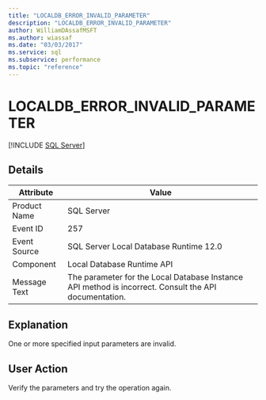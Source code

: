 ```yaml
---
title: "LOCALDB_ERROR_INVALID_PARAMETER"
description: "LOCALDB_ERROR_INVALID_PARAMETER"
author: WilliamDAssafMSFT
ms.author: wiassaf
ms.date: "03/03/2017"
ms.service: sql
ms.subservice: performance
ms.topic: "reference"
---
```

# LOCALDB_ERROR_INVALID_PARAMETER
 [!INCLUDE [SQL Server](../../includes/applies-to-version/sqlserver.md)]
    
## Details  
  
| Attribute | Value |
| --------- | ----- |
|Product Name|SQL Server|  
|Event ID|257|  
|Event Source|SQL Server Local Database Runtime 12.0|  
|Component|Local Database Runtime API|  
|Message Text|The parameter for the Local Database Instance API method is incorrect. Consult the API documentation.|  
  
## Explanation  
 One or more specified input parameters are invalid.  
  
## User Action  
 Verify the parameters and try the operation again.  
  
  
